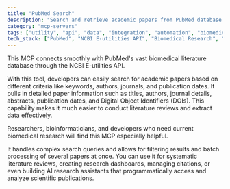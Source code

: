 ```yaml
---
title: "PubMed Search"
description: "Search and retrieve academic papers from PubMed database using NCBI E-utilities API for biomedical research."
category: "mcp-servers"
tags: ["utility", "api", "data", "integration", "automation", "biomedical", "literature", "research"]
tech_stack: ["PubMed", "NCBI E-utilities API", "Biomedical Research", "Academic Publishing", "REST APIs", "metadata retrieval"]
---
```


This MCP connects smoothly with PubMed's vast biomedical literature database through the NCBI E-utilities API. 

With this tool, developers can easily search for academic papers based on different criteria like keywords, authors, journals, and publication dates. It pulls in detailed paper information such as titles, authors, journal details, abstracts, publication dates, and Digital Object Identifiers (DOIs). This capability makes it much easier to conduct literature reviews and extract data effectively.

Researchers, bioinformaticians, and developers who need current biomedical research will find this MCP especially helpful. 

It handles complex search queries and allows for filtering results and batch processing of several papers at once. You can use it for systematic literature reviews, creating research dashboards, managing citations, or even building AI research assistants that programmatically access and analyze scientific publications.